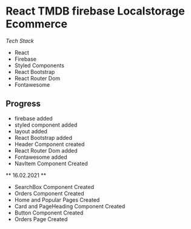 # React TMDB firebase Localstorage Ecommerce

_Tech Stack_

- React
- Firebase
- Styled Components
- React Bootstrap
- React Router Dom
- Fontawesome

## Progress

- firebase added
- styled component added
- layout added
- React Bootstrap added
- Header Component created
- React Router Dom added
- Fontawesome added
- NavItem Component Created

** 16.02.2021 **

- SearchBox Component Created
- Orders Component Created
- Home and Popular Pages Created
- Card and PageHeading Component Created
- Button Component Created
- Orders Page Created
